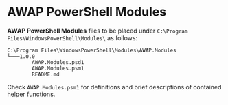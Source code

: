 # AWAP PowerShell Modules

**AWAP PowerShell Modules** files to be placed under `C:\Program Files\WindowsPowerShell\Modules\` as follows:

```text
C:\Program Files\WindowsPowerShell\Modules\AWAP.Modules
└───1.0.0
        AWAP.Modules.psd1
        AWAP.Modules.psm1
        README.md
```

Check `AWAP.Modules.psm1` for definitions and brief descriptions of contained helper functions.
